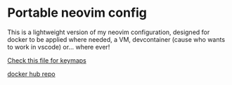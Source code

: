 # Portable neovim config

This is a lightweight version of my neovim configuration, designed for docker to be applied
where needed, a VM, devcontainer (cause who wants to work in vscode) or... where ever!

[Check this file for keymaps](./lua/keybinds.lua)

[docker hub repo](https://hub.docker.com/r/mattjh1/my-nvim)
